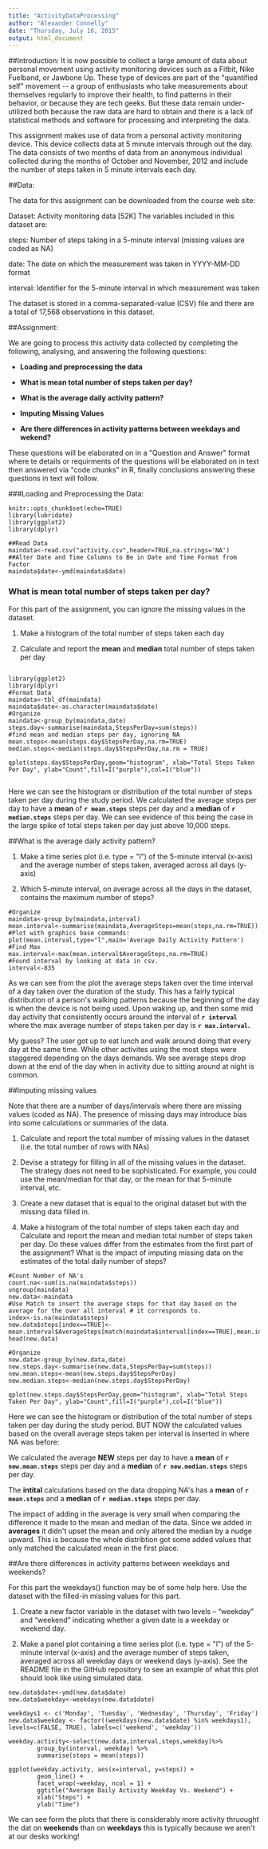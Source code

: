 ```yaml
---
title: "ActivityDataProcessing"
author: "Alexander Connelly"
date: "Thursday, July 16, 2015"
output: html_document
---
```


##Introduction:
It is now possible to collect a large amount of data about personal movement using activity monitoring devices such as a Fitbit, Nike Fuelband, or Jawbone Up. These type of devices are part of the "quantified self" movement -- a group of enthusiasts who take measurements about themselves regularly to improve their health, to find patterns in their behavior, or because they are tech geeks. But these data remain under-utilized both because the raw data are hard to obtain and there is a lack of statistical methods and software for processing and interpreting the data.

This assignment makes use of data from a personal activity monitoring device. This device collects data at 5 minute intervals through out the day. The data consists of two months of data from an anonymous individual collected during the months of October and November, 2012 and include the number of steps taken in 5 minute intervals each day.

##Data:

The data for this assignment can be downloaded from the course web site:

Dataset: Activity monitoring data [52K]
The variables included in this dataset are:

steps: Number of steps taking in a 5-minute interval (missing values are coded as NA)

date: The date on which the measurement was taken in YYYY-MM-DD format

interval: Identifier for the 5-minute interval in which measurement was taken

The dataset is stored in a comma-separated-value (CSV) file and there are a total of 17,568 observations in this dataset.


##Assignment:

We are going to process this activity data collected by completing the following, analysing, and answering the following questions:

- **Loading and preprocessing the data**

- **What is mean total number of steps taken per day?**

- **What is the average daily activity pattern?**

- **Imputing Missing Values**

- **Are there differences in activity patterns between weekdays and wekend?**

These questions will be elaborated on in a "Question and Answer" format where te details or requirments of the questions will be elaborated on in text then answered via "code chunks" in R, finally conclusions answering these questions in text will follow.

###Loading and Preprocessing the Data:

```{r global_options,include=TRUE}
knitr::opts_chunk$set(echo=TRUE)
library(lubridate)
library(ggplot2)
library(dplyr)

```

```{r LoadingAndPreprocessingTheData}
##Read Data        
maindata<-read.csv("activity.csv",header=TRUE,na.strings='NA')
##Alter Date and Time Columns to Be in Date and Time Format from Factor
maindata$date<-ymd(maindata$date)

```

### What is mean total number of steps taken per day?

For this part of the assignment, you can ignore the missing values in
the dataset.

1. Make a histogram of the total number of steps taken each day

2. Calculate and report the **mean** and **median** total number of steps taken per day

```{r MeanStepsPerDay}

library(ggplot2)
library(dplyr)
#Format Data
maindata<-tbl_df(maindata)
maindata$date<-as.character(maindata$date)
#Organize
maindata<-group_by(maindata,date)
steps.day<-summarise(maindata,StepsPerDay=sum(steps))
#find mean and median steps per day, ignoring NA
mean.steps<-mean(steps.day$StepsPerDay,na.rm=TRUE)
median.steps<-median(steps.day$StepsPerDay,na.rm = TRUE)

qplot(steps.day$StepsPerDay,geom="histogram", xlab="Total Steps Taken Per Day", ylab="Count",fill=I("purple"),col=I("blue"))


```

Here we can see the histogram or distribution of the total number of steps taken per day during the study period.
We calculated the average steps per day to have a **mean** of **`r mean.steps`** steps per day and a **median** of **`r median.steps`** steps per day. We can see evidence of this being the case in the large spike of total steps taken per day just above 10,000 steps. 

##What is the average daily activity pattern?

1. Make a time series plot (i.e. type = "l") of the 5-minute interval (x-axis) and the average number of steps taken, averaged across all days (y-axis)

2. Which 5-minute interval, on average across all the days in the dataset, contains the maximum number of steps?

```{r AverageDailyActivityPattern}
#Organize
maindata<-group_by(maindata,interval)
mean.interval<-summarise(maindata,AverageSteps=mean(steps,na.rm=TRUE))
#Plot with graphics base commands:
plot(mean.interval,type="l",main='Average Daily Activity Pattern')
#Find Max
max.interval<-max(mean.interval$AverageSteps,na.rm=TRUE)
#Found interval by looking at data in csv.
interval<-835

```

As we can see from the plot the average steps taken over the time interval of a day taken over the duration of the study. This has a fairly typical distribution of a person's walking patterns because the beginning of the day is when the device is not being used. Upon waking up, and then some mid day activity that consistently occurs around the interval of **`r interval`** where the max average number of steps taken per day is **`r max.interval`.** 

My guess? The user got up to eat lunch and walk around doing that every day at the same time. While other activites using the most steps were staggered depending on the days demands. We see average steps drop down at the end of the day when in activity due to sitting around at night is common.


##Imputing missing values

Note that there are a number of days/intervals where there are missing values (coded as NA). The presence of missing days may introduce bias into some calculations or summaries of the data.

1. Calculate and report the total number of missing values in the dataset (i.e. the total number of rows with NAs)

2. Devise a strategy for filling in all of the missing values in the dataset. The strategy does not need to be sophisticated. For example, you could use the mean/median for that day, or the mean for that 5-minute interval, etc.

3. Create a new dataset that is equal to the original dataset but with the missing data filled in.

4. Make a histogram of the total number of steps taken each day and Calculate and report the mean and median total number of steps taken per day. Do these values differ from the estimates from the first part of the assignment? What is the impact of imputing missing data on the estimates of the total daily number of steps?

```{r ImputingMissingValues}
#Count Number of NA's
count.na<-sum(is.na(maindata$steps))
ungroup(maindata)
new.data<-maindata
#Use Match to insert the average steps for that day based on the average for the over all interval # it corresponds to. 
index<-is.na(maindata$steps)
new.data$steps[index==TRUE]<-mean.interval$AverageSteps[match(maindata$interval[index==TRUE],mean.interval$interval)]
head(new.data)

#Organize
new.data<-group_by(new.data,date)
new.steps.day<-summarise(new.data,StepsPerDay=sum(steps))
new.mean.steps<-mean(new.steps.day$StepsPerDay)
new.median.steps<-median(new.steps.day$StepsPerDay)

qplot(new.steps.day$StepsPerDay,geom="histogram", xlab="Total Steps Taken Per Day", ylab="Count",fill=I("purple"),col=I("blue"))
```

Here we can see the histogram or distribution of the total number of steps taken per day during the study period. BUT NOW the calculated values based on the overall average steps taken per interval is inserted in where NA was before:

We calculated the average **NEW** steps per day to have a **mean** of **`r new.mean.steps`** steps per day and a **median** of **`r new.median.steps`** steps per day. 

The **intital** calculations based on the data dropping NA's has a **mean** of **`r mean.steps`** and a **median** of **`r median.steps`** steps per day. 

The impact of adding in the average is very small when comparing the difference it made to the mean and median of the data. Since we added in **averages** it didn't upset the mean and only altered the median by a nudge upward. This is because the whole distribtion got some added values that only matched the calculated mean in the first place.

##Are there differences in activity patterns between weekdays and weekends?

For this part the weekdays() function may be of some help here. Use the dataset with the filled-in missing values for this part.

1. Create a new factor variable in the dataset with two levels – “weekday” and “weekend” indicating whether a given date is a weekday or weekend day.

2. Make a panel plot containing a time series plot (i.e. type = "l") of the 5-minute interval (x-axis) and the average number of steps taken, averaged across all weekday days or weekend days (y-axis). See the README file in the GitHub repository to see an example of what this plot should look like using simulated data.

```{r WeekdaysVsWeekends}
new.data$date<-ymd(new.data$date)
new.data$weekday<-weekdays(new.data$date)

weekdays1 <- c('Monday', 'Tuesday', 'Wednesday', 'Thursday', 'Friday')
new.data$weekday <- factor((weekdays(new.data$date) %in% weekdays1), levels=c(FALSE, TRUE), labels=c('weekend', 'weekday')) 

weekday.activity<-select(new.data,interval,steps,weekday)%>% 
        group_by(interval, weekday) %>% 
        summarise(steps = mean(steps))

ggplot(weekday.activity, aes(x=interval, y=steps)) +
        geom_line() +
        facet_wrap(~weekday, ncol = 1) +
        ggtitle("Average Daily Activity Weekday Vs. Weekend") + 
        xlab("Steps") + 
        ylab("Time")

```
We can see form the plots that there is considerably more activity thruought the dat on **weekends** than on **weekdays** this is typically because we aren't at our desks working!


